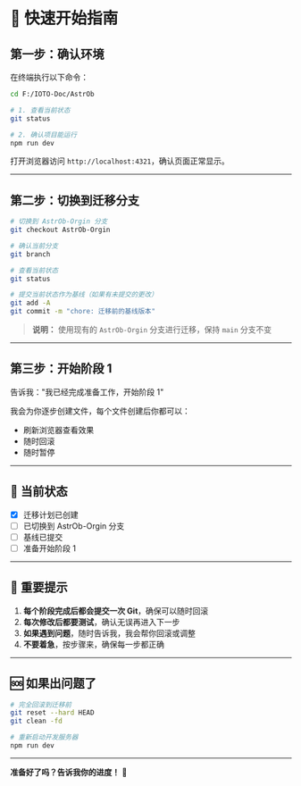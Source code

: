 # 🚀 快速开始指南

## 第一步：确认环境

在终端执行以下命令：

```bash
cd F:/IOTO-Doc/AstrOb

# 1. 查看当前状态
git status

# 2. 确认项目能运行
npm run dev
```

打开浏览器访问 `http://localhost:4321`，确认页面正常显示。

---

## 第二步：切换到迁移分支

```bash
# 切换到 AstrOb-Orgin 分支
git checkout AstrOb-Orgin

# 确认当前分支
git branch

# 查看当前状态
git status

# 提交当前状态作为基线（如果有未提交的更改）
git add -A
git commit -m "chore: 迁移前的基线版本"
```

> **说明：** 使用现有的 `AstrOb-Orgin` 分支进行迁移，保持 `main` 分支不变

---

## 第三步：开始阶段 1

告诉我："我已经完成准备工作，开始阶段 1"

我会为你逐步创建文件，每个文件创建后你都可以：
- 刷新浏览器查看效果
- 随时回滚
- 随时暂停

---

## 🎯 当前状态

- [x] 迁移计划已创建
- [ ] 已切换到 AstrOb-Orgin 分支
- [ ] 基线已提交
- [ ] 准备开始阶段 1

---

## 📌 重要提示

1. **每个阶段完成后都会提交一次 Git**，确保可以随时回滚
2. **每次修改后都要测试**，确认无误再进入下一步
3. **如果遇到问题**，随时告诉我，我会帮你回滚或调整
4. **不要着急**，按步骤来，确保每一步都正确

---

## 🆘 如果出问题了

```bash
# 完全回滚到迁移前
git reset --hard HEAD
git clean -fd

# 重新启动开发服务器
npm run dev
```

---

**准备好了吗？告诉我你的进度！** 🎉

